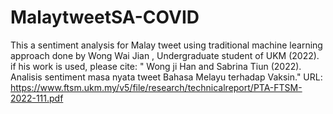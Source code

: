 # MalaytweetSA-COVID
This a sentiment analysis for Malay tweet using traditional machine learning approach done by Wong Wai Jian , Undergraduate student of UKM (2022).
if his work is used, please cite: " Wong ji Han  and Sabrina Tiun (2022). Analisis sentiment masa nyata tweet Bahasa Melayu terhadap Vaksin."
URL: https://www.ftsm.ukm.my/v5/file/research/technicalreport/PTA-FTSM-2022-111.pdf

